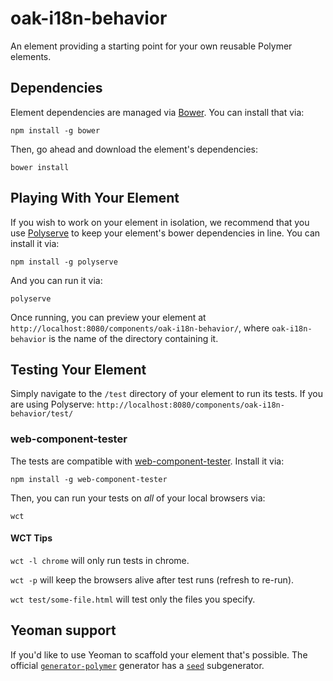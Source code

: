 # oak-i18n-behavior

An element providing a starting point for your own reusable Polymer elements.


## Dependencies

Element dependencies are managed via [Bower](http://bower.io/). You can
install that via:

    npm install -g bower

Then, go ahead and download the element's dependencies:

    bower install


## Playing With Your Element

If you wish to work on your element in isolation, we recommend that you use
[Polyserve](https://github.com/PolymerLabs/polyserve) to keep your element's
bower dependencies in line. You can install it via:

    npm install -g polyserve

And you can run it via:

    polyserve

Once running, you can preview your element at
`http://localhost:8080/components/oak-i18n-behavior/`, where `oak-i18n-behavior` is the name of the directory containing it.


## Testing Your Element

Simply navigate to the `/test` directory of your element to run its tests. If
you are using Polyserve: `http://localhost:8080/components/oak-i18n-behavior/test/`

### web-component-tester

The tests are compatible with [web-component-tester](https://github.com/Polymer/web-component-tester).
Install it via:

    npm install -g web-component-tester

Then, you can run your tests on _all_ of your local browsers via:

    wct

#### WCT Tips

`wct -l chrome` will only run tests in chrome.

`wct -p` will keep the browsers alive after test runs (refresh to re-run).

`wct test/some-file.html` will test only the files you specify.


## Yeoman support

If you'd like to use Yeoman to scaffold your element that's possible. The official [`generator-polymer`](https://github.com/yeoman/generator-polymer) generator has a [`seed`](https://github.com/yeoman/generator-polymer#seed) subgenerator.
